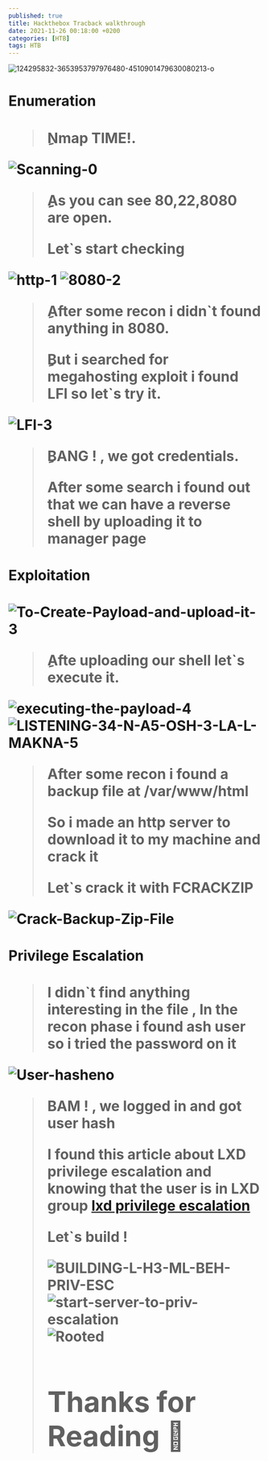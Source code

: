 ```yaml
---
published: true
title: Hackthebox Tracback walkthrough
date: 2021-11-26 00:18:00 +0200
categories: [HTB]
tags: HTB
---
```


<img src="https://i.ibb.co/8X9PmsQ/124295832-3653953797976480-4510901479630080213-o.jpg" alt="124295832-3653953797976480-4510901479630080213-o" border="0">


<h1>Enumeration<h1>
<blockquote>
<p>ِNmap TIME!.</p>
</blockquote>
  
<img src="https://i.ibb.co/3RXLC45/Scanning-0.png" alt="Scanning-0" border="0"> 
  
<blockquote>
<p>ِِِAs you can see 80,22,8080 are open.</p>
<p>Let`s start checking</p>
</blockquote>
  
<img src="https://i.ibb.co/9HS7cmz/http-1.png" alt="http-1" border="0">
<img src="https://i.ibb.co/VV786ZF/8080-2.png" alt="8080-2" border="0">
  
<blockquote>
<p>ِAfter some recon i didn`t found anything in 8080.</p>
<p>ِBut i searched for megahosting exploit i found LFI so let`s try it.</p>
</blockquote>

<img src="https://i.ibb.co/sRfr3Tn/LFI-3.png" alt="LFI-3" border="0">

<blockquote>  
<p>ِBANG ! , we got credentials.</p>  
<p>After some search i found out that we can have a reverse shell by uploading it to manager page</p>
</blockquote> 
  
<h1>Exploitation<h1> 
<img src="https://i.ibb.co/GHydR91/To-Create-Payload-and-upload-it-3.png" alt="To-Create-Payload-and-upload-it-3" border="0">
<blockquote>  
<p>ِAfte uploading our shell let`s execute it.</p>  
</blockquote>  

<img src="https://i.ibb.co/0yBtsS8/executing-the-payload-4.png" alt="executing-the-payload-4" border="0"> 
<img src="https://i.ibb.co/XXHFqSP/LISTENING-34-N-A5-OSH-3-LA-L-MAKNA-5.png" alt="LISTENING-34-N-A5-OSH-3-LA-L-MAKNA-5" border="0">  
  
<blockquote>
<p>After some recon i found a backup file at /var/www/html</p>
<p>So i made an http server to download it to my machine and crack it </p>
<p>Let`s crack it with FCRACKZIP</p>  
</blockquote>  

  
<img src="https://i.ibb.co/XLQ7F1p/Crack-Backup-Zip-File.png" alt="Crack-Backup-Zip-File" border="0">  

<h1>Privilege Escalation<h1>  
<blockquote>
<p>I didn`t find anything interesting in the file , In the recon phase i found ash user so i tried the password on it</p>  
</blockquote>  
  
<img src="https://i.ibb.co/C0536bQ/User-hasheno.png" alt="User-hasheno" border="0">

<blockquote>  
<p>BAM ! , we logged in and got user hash</p>
<p>I found this article about LXD privilege escalation and knowing that the user is in LXD group <a href="https://book.hacktricks.xyz/linux-unix/privilege-escalation/interesting-groups-linux-pe/lxd-privilege-escalation">lxd privilege escalation</a> 
<p>Let`s build !</p>  

  
<img src="https://i.ibb.co/gRSk725/BUILDING-L-H3-ML-BEH-PRIV-ESC.png" alt="BUILDING-L-H3-ML-BEH-PRIV-ESC" border="0">
<img src="https://i.ibb.co/pnj3Dfw/start-server-to-priv-escalation.png" alt="start-server-to-priv-escalation" border="0">
<img src="https://i.ibb.co/kMg1mLr/Rooted.png" alt="Rooted" border="0">
 
  
<h1>Thanks for Reading 🙏</h1>
